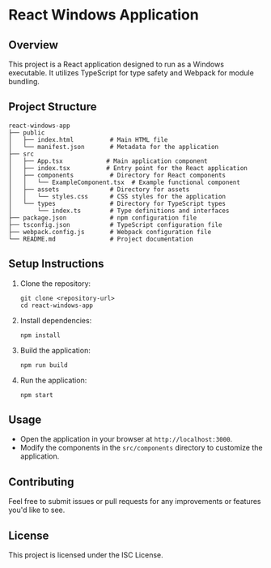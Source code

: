 # React Windows Application

## Overview
This project is a React application designed to run as a Windows executable. It utilizes TypeScript for type safety and Webpack for module bundling.

## Project Structure
```
react-windows-app
├── public
│   ├── index.html          # Main HTML file
│   └── manifest.json       # Metadata for the application
├── src
│   ├── App.tsx            # Main application component
│   ├── index.tsx          # Entry point for the React application
│   ├── components          # Directory for React components
│   │   └── ExampleComponent.tsx  # Example functional component
│   ├── assets              # Directory for assets
│   │   └── styles.css      # CSS styles for the application
│   └── types               # Directory for TypeScript types
│       └── index.ts        # Type definitions and interfaces
├── package.json            # npm configuration file
├── tsconfig.json           # TypeScript configuration file
├── webpack.config.js       # Webpack configuration file
└── README.md               # Project documentation
```

## Setup Instructions
1. Clone the repository:
   ```
   git clone <repository-url>
   cd react-windows-app
   ```

2. Install dependencies:
   ```
   npm install
   ```

3. Build the application:
   ```
   npm run build
   ```

4. Run the application:
   ```
   npm start
   ```

## Usage
- Open the application in your browser at `http://localhost:3000`.
- Modify the components in the `src/components` directory to customize the application.

## Contributing
Feel free to submit issues or pull requests for any improvements or features you'd like to see.

## License
This project is licensed under the ISC License.